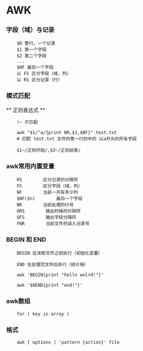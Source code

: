 # AWK


### 字段（域）与记录

        $0 整行，一个记录
        $1 第一个字段
        $2 第二个字段
        ...
        $NF 最后一个字段
        以 FS 区分字段（域，列）
        以 RS 区分记录（行）
        
        

### 模式匹配
        
** 正则表达式 **
        
        !~ 不匹配
        
        awk "$1/^a/{print NR,$1,$NF}" test.txt
        # 匹配 test.txt 文件的第一行的中的 以a开头的所有字段
        
        $1~/正则开始/,$3~/正则结束/
        

### awk常用内置变量

        RS        区分记录的分隔符
        FS        区分字段（域，列）
        NF        当前一共有多少列
        $NF($n)        最后一个字段
        NR        当前处理的行号
        ORS        输出时候的分隔符
        OFS        输出字段分隔符
        FNR        当前文件的读入记录号

### BEGIN 和 END

        
        BEGIN 在读取文件之前执行（初始化变量）
        
        END 在处理完文件后执行（统计用）
        
        awk 'BEGIN{print "hello wolrd!"}'
        
        awk '$0END{print "end!"}'


### awk数组

        for ( key in array )

### 格式

        
        awk [ options ] 'pattern {action}' file 